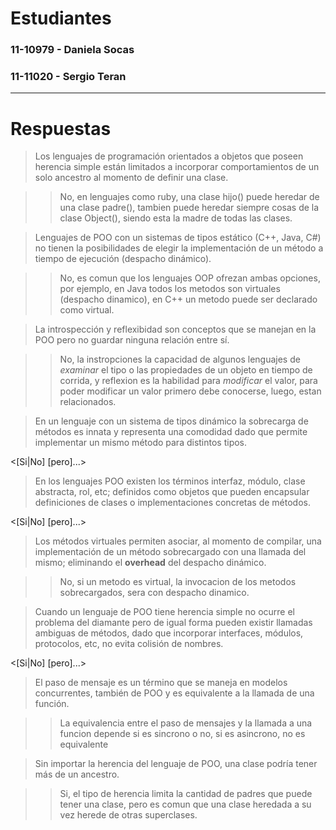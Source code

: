 # Estudiantes
### 11-10979 - Daniela Socas
### 11-11020 - Sergio Teran
[comment]: # "Si el grupo es de un solo integrante, elimine la linea anterior"
---
# Respuestas

> Los lenguajes de programación orientados a objetos que poseen herencia simple están limitados a incorporar comportamientos de un solo ancestro al momento de definir una clase.

>> No, en lenguajes como ruby, una clase hijo() puede heredar de una clase padre(), tambien puede heredar siempre cosas de la clase Object(), siendo esta la madre de todas las clases.

> Lenguajes de POO con un sistemas de tipos estático (C++, Java, C\#) no tienen la posibilidades de elegir la implementación de un método a tiempo de ejecución (despacho dinámico).

>> No, es comun que los lenguajes OOP ofrezan ambas opciones, por ejemplo, en Java todos los metodos son virtuales (despacho dinamico), en C++ un metodo puede ser declarado como virtual.

> La introspección y reflexibidad son conceptos que se manejan en la POO pero no guardar ninguna relación entre sí.

>> No, la instropciones la capacidad de algunos lenguajes de *examinar* el tipo o las propiedades de un objeto en tiempo de corrida, y reflexion es la habilidad para *modificar* el valor, para poder modificar un valor primero debe conocerse, luego, estan relacionados.

> En un lenguaje con un sistema de tipos dinámico la sobrecarga de métodos es innata y representa una comodidad dado que permite implementar un mismo método para distintos tipos.

<[Si|No] [pero]...>

> En los lenguajes POO existen los términos interfaz, módulo, clase abstracta, rol, etc; definidos como objetos que pueden encapsular definiciones de clases o implementaciones concretas de métodos.

<[Si|No] [pero]...>

> Los métodos virtuales permiten asociar, al momento de compilar, una implementación de un método sobrecargado con una llamada del mismo; eliminando el **overhead** del despacho dinámico.

>> No, si un metodo es virtual, la invocacion de los metodos sobrecargados, sera con despacho dinamico.

> Cuando un lenguaje de POO tiene herencia simple no ocurre el problema del diamante pero de igual forma pueden existir llamadas ambiguas de métodos, dado que incorporar interfaces, módulos, protocolos, etc, no evita colisión de nombres.

<[Si|No] [pero]...>

> El paso de mensaje es un término que se maneja en modelos concurrentes, también de POO y es equivalente a la llamada de una función.

>> La equivalencia entre el paso de mensajes y la llamada a una funcion depende si es sincrono o no, si es asincrono, no es equivalente

> Sin importar la herencia del lenguaje de POO, una clase podría tener más de un ancestro.

>> Si, el tipo de herencia limita la cantidad de padres que puede tener una clase, pero es comun que una clase heredada a su vez herede de otras superclases.
